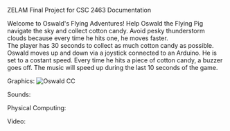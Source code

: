 
ZELAM Final Project for CSC 2463 Documentation

Welcome to Oswald's Flying Adventures! Help Oswald the Flying Pig navigate the sky and collect cotton candy.  Avoid pesky thunderstorm clouds because every time he hits one, he moves faster.  
The player has 30 seconds to collect as much cotton candy as possible.  Oswald moves up and down via a joystick connected to an Arduino. He is set to a costant speed. Every time he hits a piece of cotton candy, a buzzer goes off.  The music will speed up during the last 10 seconds of the game.

Graphics:
![Oswald   CC](https://user-images.githubusercontent.com/97987830/164994690-ed3295e1-13be-406c-b4ad-5a7dae723893.png)

Sounds:

Physical Computing: 

Video: 
